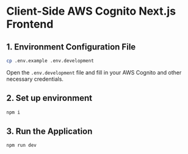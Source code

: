 # Client-Side AWS Cognito Next.js Frontend
## 1. Environment Configuration File
```bash
cp .env.example .env.development
```
Open the `.env.development` file and fill in your AWS Cognito and other necessary credentials.
## 2. Set up environment
```bash
npm i
```
## 3. Run the Application
```bash
npm run dev
```
